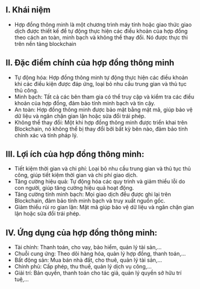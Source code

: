 ## I. Khái niệm
- Hợp đồng thông minh là một chương trình máy tính hoặc giao thức giao dịch được thiết kế để tự động thực hiện các điều khoản của hợp đồng theo cách an toàn, minh bạch và không thể thay đổi. Nó được thực thi trên nền tảng blockchain
## II. Đặc điểm chính của hợp đồng thông minh
- Tự động hóa: Hợp đồng thông minh tự động thực hiện các điều khoản
khi các điều kiện được đáp ứng, loại bỏ nhu cầu trung gian và thủ tục thủ
công.
- Minh bạch: Tất cả các bên tham gia có thể truy cập và kiểm tra các điều
khoản của hợp đồng, đảm bảo tính minh bạch và tin cậy.
- An toàn: Hợp đồng thông minh được bảo mật bằng mật mã, giúp bảo vệ
dữ liệu và ngăn chặn gian lận hoặc sửa đổi trái phép.
- Không thể thay đổi: Một khi hợp đồng thông minh được triển khai trên
Blockchain, nó không thể bị thay đổi bởi bất kỳ bên nào, đảm bảo tính
chính xác và tính pháp lý.
## III. Lợi ích của hợp đồng thông minh:
- Tiết kiệm thời gian và chi phí: Loại bỏ nhu cầu trung gian và thủ tục
thủ công, giúp tiết kiệm thời gian và chi phí giao dịch.
- Tăng cường hiệu quả: Tự động hóa các quy trình và giảm thiểu lỗi do
con người, giúp tăng cường hiệu quả hoạt động.
- Tăng cường tính minh bạch: Mọi giao dịch đều được ghi lại trên
Blockchain, đảm bảo tính minh bạch và truy xuất nguồn gốc.
- Giảm thiểu rủi ro gian lận: Mật mã giúp bảo vệ dữ liệu và ngăn chặn
gian lận hoặc sửa đổi trái phép.
## IV. Ứng dụng của hợp đồng thông minh:
- Tài chính: Thanh toán, cho vay, bảo hiểm, quản lý tài sản,...
- Chuỗi cung ứng: Theo dõi hàng hóa, quản lý hợp đồng, thanh toán,...
- Bất động sản: Mua bán nhà đất, cho thuê, quản lý tài sản,...
- Chính phủ: Cấp phép, thu thuế, quản lý dịch vụ công,...
- Giải trí: Bản quyền, thanh toán cho tác giả, quản lý quyền sở hữu trí
tuệ,...
